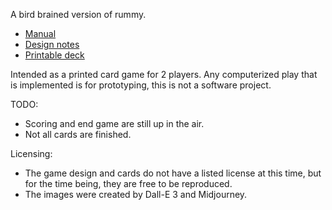 A bird brained version of rummy.

- [Manual](manual.md)
- [Design notes](design-notes.md)
- [Printable deck](https://jlennox.github.io/bird-rummy/printable-deck.html)

Intended as a printed card game for 2 players. Any computerized play that is implemented is for prototyping, this is not a software project.

TODO:
- Scoring and end game are still up in the air.
- Not all cards are finished.

Licensing:
- The game design and cards do not have a listed license at this time, but for the time being, they are free to be reproduced.
- The images were created by Dall-E 3 and Midjourney.

